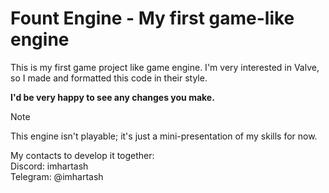 # Fount Engine - My first game-like engine

This is my first game project like game engine. I'm very interested in Valve, so I made and formatted this code in their style.

**I'd be very happy to see any changes you make.**

> [!NOTE]
> This engine isn't playable; it's just a mini-presentation of my skills for now.

My contacts to develop it together:\
Discord: imhartash\
Telegram: @imhartash